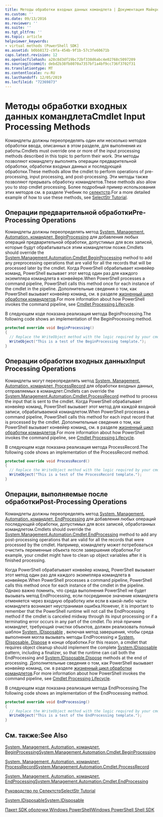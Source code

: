 ```yaml
---
title: Методы обработки входных данных командлета | Документация Майкрософт
ms.custom: ''
ms.date: 09/13/2016
ms.reviewer: ''
ms.suite: ''
ms.tgt_pltfrm: ''
ms.topic: article
helpviewer_keywords:
- virtual methods (PowerShell SDK]
ms.assetid: b0bb8172-c9fa-454b-9f1b-57c3fe60671b
caps.latest.revision: 12
ms.openlocfilehash: a28c8d3df19bc72bf338d6abc4e02768c5097209
ms.sourcegitcommit: debd2b38fb8070a7357bf1a4bf9cc736f3702f31
ms.translationtype: MT
ms.contentlocale: ru-RU
ms.lasthandoff: 12/05/2019
ms.locfileid: "72369873"
---
```

# <a name="cmdlet-input-processing-methods"></a><span data-ttu-id="75935-102">Методы обработки входных данных командлета</span><span class="sxs-lookup"><span data-stu-id="75935-102">Cmdlet Input Processing Methods</span></span>

<span data-ttu-id="75935-103">Командлеты должны переопределять один или несколько методов обработки ввода, описанных в этом разделе, для выполнения их работы.</span><span class="sxs-lookup"><span data-stu-id="75935-103">Cmdlets must override one or more of the input processing methods described in this topic to perform their work.</span></span>
<span data-ttu-id="75935-104">Эти методы позволяют командлету выполнять операции предварительной обработки, обработки входных данных и последующей обработки.</span><span class="sxs-lookup"><span data-stu-id="75935-104">These methods allow the cmdlet to perform operations of pre-processing, input processing, and post-processing.</span></span>
<span data-ttu-id="75935-105">Эти методы также позволяют прерывать обработку командлетов.</span><span class="sxs-lookup"><span data-stu-id="75935-105">These methods also allow you to stop cmdlet processing.</span></span>
<span data-ttu-id="75935-106">Более подробный пример использования этих методов см. в разделе Учебник по [селектстр](selectstr-tutorial.md).</span><span class="sxs-lookup"><span data-stu-id="75935-106">For a more detailed example of how to use these methods, see [SelectStr Tutorial](selectstr-tutorial.md).</span></span>

## <a name="pre-processing-operations"></a><span data-ttu-id="75935-107">Операции предварительной обработки</span><span class="sxs-lookup"><span data-stu-id="75935-107">Pre-Processing Operations</span></span>

<span data-ttu-id="75935-108">Командлеты должны переопределять метод [System. Management. Automation. командлет. BeginProcessing](/dotnet/api/System.Management.Automation.Cmdlet.BeginProcessing) для добавления любых операций предварительной обработки, допустимых для всех записей, которые будут обрабатываться этим командлетом позже.</span><span class="sxs-lookup"><span data-stu-id="75935-108">Cmdlets should override the [System.Management.Automation.Cmdlet.BeginProcessing](/dotnet/api/System.Management.Automation.Cmdlet.BeginProcessing) method to add any preprocessing operations that are valid for all the records that will be processed later by the cmdlet.</span></span>
<span data-ttu-id="75935-109">Когда PowerShell обрабатывает конвейер команд, PowerShell вызывает этот метод один раз для каждого экземпляра командлета в конвейере.</span><span class="sxs-lookup"><span data-stu-id="75935-109">When PowerShell processes a command pipeline, PowerShell calls this method once for each instance of the cmdlet in the pipeline.</span></span>
<span data-ttu-id="75935-110">Дополнительные сведения о том, как PowerShell вызывает конвейер команд, см. в разделе [жизненный цикл обработки командлетов](/previous-versions/ms714429(v=vs.85)).</span><span class="sxs-lookup"><span data-stu-id="75935-110">For more information about how PowerShell invokes the command pipeline, see [Cmdlet Processing Lifecycle](/previous-versions/ms714429(v=vs.85)).</span></span>

<span data-ttu-id="75935-111">В следующем коде показана реализация метода BeginProcessing.</span><span class="sxs-lookup"><span data-stu-id="75935-111">The following code shows an implementation of the BeginProcessing method.</span></span>

```csharp
protected override void BeginProcessing()
{
  // Replace the WriteObject method with the logic required by your cmdlet.
  WriteObject("This is a test of the BeginProcessing template.");
}
```

## <a name="input-processing-operations"></a><span data-ttu-id="75935-112">Операции обработки входных данных</span><span class="sxs-lookup"><span data-stu-id="75935-112">Input Processing Operations</span></span>

<span data-ttu-id="75935-113">Командлеты могут переопределять метод [System. Management. Automation. командлет. ProcessRecord](/dotnet/api/System.Management.Automation.Cmdlet.ProcessRecord) для обработки входных данных, отправляемых в командлет.</span><span class="sxs-lookup"><span data-stu-id="75935-113">Cmdlets can override the [System.Management.Automation.Cmdlet.ProcessRecord](/dotnet/api/System.Management.Automation.Cmdlet.ProcessRecord) method to process the input that is sent to the cmdlet.</span></span>
<span data-ttu-id="75935-114">Когда PowerShell обрабатывает конвейер команд, PowerShell вызывает этот метод для каждой входной записи, обрабатываемой командлетом.</span><span class="sxs-lookup"><span data-stu-id="75935-114">When PowerShell processes a command pipeline, PowerShell calls this method for each input record that is processed by the cmdlet.</span></span>
<span data-ttu-id="75935-115">Дополнительные сведения о том, как PowerShell вызывает конвейер команд, см. в разделе [жизненный цикл обработки командлетов](/previous-versions/ms714429(v=vs.85)).</span><span class="sxs-lookup"><span data-stu-id="75935-115">For more information about how PowerShell invokes the command pipeline, see [Cmdlet Processing Lifecycle](/previous-versions/ms714429(v=vs.85)).</span></span>

<span data-ttu-id="75935-116">В следующем коде показана реализация метода ProcessRecord.</span><span class="sxs-lookup"><span data-stu-id="75935-116">The following code shows an implementation of the ProcessRecord method.</span></span>

```csharp
protected override void ProcessRecord()
{
  // Replace the WriteObject method with the logic required by your cmdlet.
  WriteObject("This is a test of the ProcessRecord template.");
}
```

## <a name="post-processing-operations"></a><span data-ttu-id="75935-117">Операции, выполняемые после обработки</span><span class="sxs-lookup"><span data-stu-id="75935-117">Post-Processing Operations</span></span>

<span data-ttu-id="75935-118">Командлеты должны переопределять метод [System. Management. Automation. командлет. EndProcessing](/dotnet/api/System.Management.Automation.Cmdlet.EndProcessing) для добавления любых операций последующей обработки, допустимых для всех записей, обработанных командлетом.</span><span class="sxs-lookup"><span data-stu-id="75935-118">Cmdlets should override the [System.Management.Automation.Cmdlet.EndProcessing](/dotnet/api/System.Management.Automation.Cmdlet.EndProcessing) method to add any post-processing operations that are valid for all the records that were processed by the cmdlet.</span></span>
<span data-ttu-id="75935-119">Например, командлету может потребоваться очистить переменные объекта после завершения обработки.</span><span class="sxs-lookup"><span data-stu-id="75935-119">For example, your cmdlet might have to clean up object variables after it is finished processing.</span></span>

<span data-ttu-id="75935-120">Когда PowerShell обрабатывает конвейер команд, PowerShell вызывает этот метод один раз для каждого экземпляра командлета в конвейере.</span><span class="sxs-lookup"><span data-stu-id="75935-120">When PowerShell processes a command pipeline, PowerShell calls this method once for each instance of the cmdlet in the pipeline.</span></span>
<span data-ttu-id="75935-121">Однако важно помнить, что среда выполнения PowerShell не будет вызывать метод EndProcessing, если посрединное значение командлета отменяется через входную обработку или если в какой-либо части командлета возникает неустранимая ошибка.</span><span class="sxs-lookup"><span data-stu-id="75935-121">However, it is important to remember that the PowerShell runtime will not call the EndProcessing method if the cmdlet is canceled midway through its input processing or if a terminating error occurs in any part of the cmdlet.</span></span>
<span data-ttu-id="75935-122">По этой причине командлет, требующий очистки объектов, должен реализовать полный шаблон [System. IDisposable](/dotnet/api/System.IDisposable) , включая метод завершения, чтобы среда выполнения могла вызывать методы EndProcessing и [System. IDisposable. Dispose](/dotnet/api/System.IDisposable.Dispose) в конце обработки.</span><span class="sxs-lookup"><span data-stu-id="75935-122">For this reason, a cmdlet that requires object cleanup should implement the complete [System.IDisposable](/dotnet/api/System.IDisposable) pattern, including a finalizer, so that the runtime can call both the EndProcessing and [System.IDisposable.Dispose](/dotnet/api/System.IDisposable.Dispose) methods at the end of processing.</span></span>
<span data-ttu-id="75935-123">Дополнительные сведения о том, как PowerShell вызывает конвейер команд, см. в разделе [жизненный цикл обработки командлетов](/previous-versions/ms714429(v=vs.85)).</span><span class="sxs-lookup"><span data-stu-id="75935-123">For more information about how PowerShell invokes the command pipeline, see [Cmdlet Processing Lifecycle](/previous-versions/ms714429(v=vs.85)).</span></span>

<span data-ttu-id="75935-124">В следующем коде показана реализация метода EndProcessing.</span><span class="sxs-lookup"><span data-stu-id="75935-124">The following code shows an implementation of the EndProcessing method.</span></span>

```csharp
protected override void EndProcessing()
{
  // Replace the WriteObject method with the logic required by your cmdlet.
  WriteObject("This is a test of the EndProcessing template.");
}
```

## <a name="see-also"></a><span data-ttu-id="75935-125">См. также:</span><span class="sxs-lookup"><span data-stu-id="75935-125">See Also</span></span>

[<span data-ttu-id="75935-126">System. Management. Automation. командлет. BeginProcessing</span><span class="sxs-lookup"><span data-stu-id="75935-126">System.Management.Automation.Cmdlet.BeginProcessing</span></span>](/dotnet/api/System.Management.Automation.Cmdlet.BeginProcessing)

[<span data-ttu-id="75935-127">System. Management. Automation. командлет. ProcessRecord</span><span class="sxs-lookup"><span data-stu-id="75935-127">System.Management.Automation.Cmdlet.ProcessRecord</span></span>](/dotnet/api/System.Management.Automation.Cmdlet.ProcessRecord)

[<span data-ttu-id="75935-128">System. Management. Automation. командлет. EndProcessing</span><span class="sxs-lookup"><span data-stu-id="75935-128">System.Management.Automation.Cmdlet.EndProcessing</span></span>](/dotnet/api/System.Management.Automation.Cmdlet.EndProcessing)

[<span data-ttu-id="75935-129">Руководство по Селектстр</span><span class="sxs-lookup"><span data-stu-id="75935-129">SelectStr Tutorial</span></span>](selectstr-tutorial.md)

[<span data-ttu-id="75935-130">System.IDisposable</span><span class="sxs-lookup"><span data-stu-id="75935-130">System.IDisposable</span></span>](/dotnet/api/System.IDisposable)

[<span data-ttu-id="75935-131">Пакет SDK оболочки Windows PowerShell</span><span class="sxs-lookup"><span data-stu-id="75935-131">Windows PowerShell Shell SDK</span></span>](../windows-powershell-reference.md)
